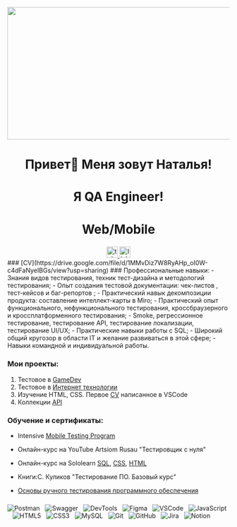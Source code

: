 <br clear="both">

<div align="center">
  <img height="300" width="600" src="https://user-images.githubusercontent.com/74038190/225813708-98b745f2-7d22-48cf-9150-083f1b00d6c9.gif"  />
</div>

###

<h1 align="center">Привет👋 Меня зовут Наталья!</h1>
<h1 align="center">Я QA Engineer!</h1>
<h1 align="center">Web/Mobile</h1>

###

<div align="center">
  <a href="https://t.me/NatalKON" target="_blank">
    <img src="https://img.shields.io/static/v1?message=Telegram&logo=telegram&label=&color=2CA5E0&logoColor=white&labelColor=&style=for-the-badge" height="25" alt="telegram logo"  />
  </a>
   <a href="https://www.linkedin.com/in/natalia-kondrateva-5a15bb21b" target="_blank">
    <img src="https://img.shields.io/static/v1?message=Linkedin&logo=linkedin&label=&color=2CA5E0&logoColor=white&labelColor=&style=for-the-badge" height="25" alt="linkedIn logo"  />
  </a>
</div>
### [CV](https://drive.google.com/file/d/1MMvDiz7W8RyAHp_oI0W-c4dFaNyeIBGs/view?usp=sharing)
### Профессиональные навыки:
- Знания видов тестирования, техник тест-дизайна и методологий тестирования;
- Опыт создания тестовой документации: чек-листов , тест-кейсов и баг-репортов ;
- Практический навык декомпозиции продукта: составление интеллект-карты в Miro;
- Практический опыт функционального, нефункционального тестирования, кроссбраузерного и кроссплатформенного тестирования;
- Smoke, регрессионное тестирование, тестирование API, тестирование локализации, тестирование UI/UX;
- Практические навыки работы с SQL;
- Широкий общий кругозор в области IT и желание развиваться в этой сфере;
- Навыки командной и индивидуальной работы.


### Мои проекты:
1. Тестовое в [GameDev](https://docs.google.com/spreadsheets/d/1JN60laJ3xnO0UVp5CzkolVKrl8i64RcQA4lZDwir6qs/edit?gid=1590765664#gid=1590765664)
2. Тестовое в [Интернет технологии](https://docs.google.com/spreadsheets/d/1org7OBh3O7kUdbCi0iYOtAjg9MsO4r2KwkqTutEqgy8/edit?gid=1568704828#gid=1568704828)
3. Изучение HTML, CSS. Первое [CV](http://127.0.0.1:5500/indexs.html) написанное в VSCode
4. Коллекции [API](file:///Users/nataliakondrateva/Desktop/%D0%BF%D1%80%D0%B5%D0%B7%D0%B5%D0%BD%D1%82%D0%B0%D1%86%D0%B8%D1%8F/Postman%20GitHub/New%20Collection.postman_collection.json1)

### Обучение и сертификаты:
- Intensive [Mobile Testing Program](https://drive.google.com/file/d/1BmK7hLGNa2eTzC8rRjbIIe7aO_IuQRe6/view?usp=sharing)
- Онлайн-курс на YouTube Artsiom Rusau "Тестировщик c нуля"
- Онлайн-курс на Sololearn [SQL](https://drive.google.com/file/d/1KD3O6F68vHOI10V9gSRnMlfEl8umUfa4/view?usp=sharing), [CSS](https://drive.google.com/file/d/1rAUjW22PF7FKZUF_EW0xPaNGxeIsqiGW/view?usp=sharing), [HTML](https://drive.google.com/file/d/1rAUjW22PF7FKZUF_EW0xPaNGxeIsqiGW/view?usp=sharing)
- Книги:С. Куликов "Тестирование ПО. Базовый курс"
- [Основы ручного тестирования программного обеспечения](https://drive.google.com/file/d/1OqIUV3z7zWFbuj4aV-j_r2QD2s-1XL2T/view?usp=sharing)


  ###
![Postman](https://img.shields.io/badge/-Postman-black?logo=postman&style=social)&nbsp;&nbsp;
![Swagger](https://img.shields.io/badge/-Swagger-black?logo=swagger&style=social)&nbsp;&nbsp;
![DevTools](https://img.shields.io/badge/-DevTools-black?logo=devtools&style=social)&nbsp;&nbsp;
![Figma](https://img.shields.io/badge/-Figma-black?logo=figma&style=social)&nbsp;&nbsp;
![VSCode](https://img.shields.io/badge/-VSCode-black?logo=vscode&style=social)&nbsp;&nbsp;
![JavaScript](https://img.shields.io/badge/-JavaScript-black?logo=javascript&style=social)&nbsp;&nbsp;
![HTML5](https://img.shields.io/badge/-HTML5-black?logo=html5&style=social)&nbsp;&nbsp;
![CSS3](https://img.shields.io/badge/-CSS3-black?logo=css3&style=social)&nbsp;&nbsp;
![MySQL](https://img.shields.io/badge/-MySQL-black?logo=mysql&style=social)&nbsp;&nbsp;
![Git](https://img.shields.io/badge/-Git-black?logo=git&style=social)&nbsp;&nbsp;
![GitHub](https://img.shields.io/badge/-GitHub-black?logo=github&style=social)&nbsp;&nbsp;
![Jira](https://img.shields.io/badge/-Jira-black?logo=jira&style=social)&nbsp;&nbsp;
![Notion](https://img.shields.io/badge/-Notion-black?logo=notion&style=social)&nbsp;&nbsp;
